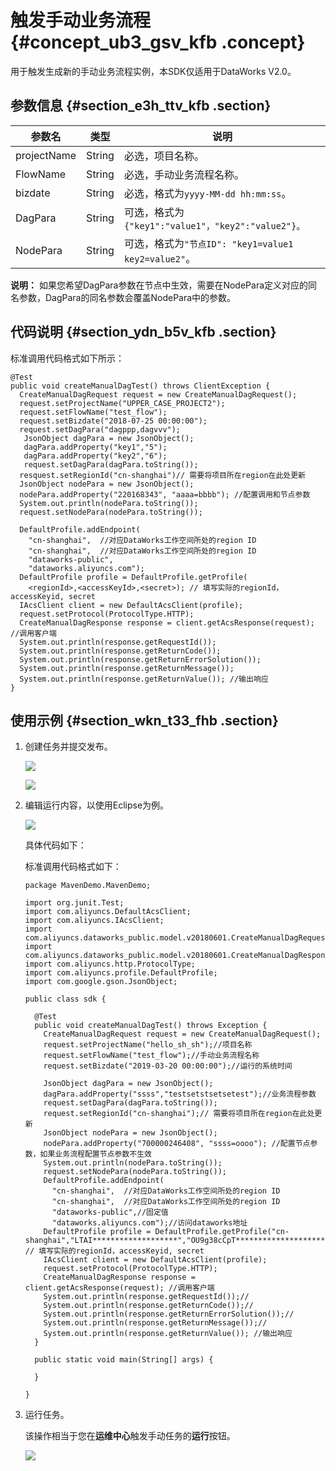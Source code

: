 # 触发手动业务流程 {#concept_ub3_gsv_kfb .concept}

用于触发生成新的手动业务流程实例，本SDK仅适用于DataWorks V2.0。

## 参数信息 {#section_e3h_ttv_kfb .section}

|参数名|类型|说明|
|---|--|--|
|projectName|String|必选，项目名称。|
|FlowName|String|必选，手动业务流程名称。|
|bizdate|String|必选，格式为`yyyy-MM-dd hh:mm:ss`。|
|DagPara|String|可选，格式为`{"key1":"value1"，"key2":"value2"}。`|
|NodePara|String|可选，格式为`"节点ID": "key1=value1 key2=value2"`。|

**说明：** 如果您希望DagPara参数在节点中生效，需要在NodePara定义对应的同名参数，DagPara的同名参数会覆盖NodePara中的参数。

## 代码说明 {#section_ydn_b5v_kfb .section}

标准调用代码格式如下所示：

```
@Test
public void createManualDagTest() throws ClientException { 
  CreateManualDagRequest request = new CreateManualDagRequest();
  request.setProjectName("UPPER_CASE_PROJECT2");
  request.setFlowName("test_flow");
  request.setBizdate("2018-07-25 00:00:00");
  request.setDagPara("dagppp,dagvvv");
   JsonObject dagPara = new JsonObject();
   dagPara.addProperty("key1","5");
   dagPara.addProperty("key2","6");
   request.setDagPara(dagPara.toString());
  resquest.setRegionId("cn-shanghai")// 需要将项目所在region在此处更新
  JsonObject nodePara = new JsonObject();
  nodePara.addProperty("220168343", "aaaa=bbbb"); //配置调用和节点参数
  System.out.println(nodePara.toString());
  request.setNodePara(nodePara.toString());

  DefaultProfile.addEndpoint(
    "cn-shanghai",  //对应DataWorks工作空间所处的region ID
    "cn-shanghai",  //对应DataWorks工作空间所处的region ID
    "dataworks-public",
    "dataworks.aliyuncs.com");
  DefaultProfile profile = DefaultProfile.getProfile(
    <regionId>,<accessKeyId>,<secret>); // 填写实际的regionId，accessKeyid, secret
  IAcsClient client = new DefaultAcsClient(profile);
  request.setProtocol(ProtocolType.HTTP);
  CreateManualDagResponse response = client.getAcsResponse(request); //调用客户端
  System.out.println(response.getRequestId());
  System.out.println(response.getReturnCode());
  System.out.println(response.getReturnErrorSolution());
  System.out.println(response.getReturnMessage());
  System.out.println(response.getReturnValue()); //输出响应
}
```

## 使用示例 {#section_wkn_t33_fhb .section}

1.  创建任务并提交发布。

    ![](http://static-aliyun-doc.oss-cn-hangzhou.aliyuncs.com/assets/img/23431/155806823941674_zh-CN.png)

    ![](http://static-aliyun-doc.oss-cn-hangzhou.aliyuncs.com/assets/img/23431/155806823941675_zh-CN.png)

2.  编辑运行内容，以使用Eclipse为例。

    ![](http://static-aliyun-doc.oss-cn-hangzhou.aliyuncs.com/assets/img/23431/155806823941614_zh-CN.png)

    具体代码如下：

    标准调用代码格式如下：

    ```
    package MavenDemo.MavenDemo;
    
    import org.junit.Test;
    import com.aliyuncs.DefaultAcsClient;
    import com.aliyuncs.IAcsClient;
    import com.aliyuncs.dataworks_public.model.v20180601.CreateManualDagRequest;
    import com.aliyuncs.dataworks_public.model.v20180601.CreateManualDagResponse;
    import com.aliyuncs.http.ProtocolType;
    import com.aliyuncs.profile.DefaultProfile;
    import com.google.gson.JsonObject;
    
    public class sdk {
    
      @Test
      public void createManualDagTest() throws Exception { 
        CreateManualDagRequest request = new CreateManualDagRequest();
        request.setProjectName("hello_sh_sh");//项目名称
        request.setFlowName("test_flow");//手动业务流程名称
        request.setBizdate("2019-03-20 00:00:00");//运行的系统时间
    
        JsonObject dagPara = new JsonObject();
        dagPara.addProperty("ssss","testsetstsetsetest");//业务流程参数
        request.setDagPara(dagPara.toString());
        request.setRegionId("cn-shanghai");// 需要将项目所在region在此处更新
        JsonObject nodePara = new JsonObject();
        nodePara.addProperty("700000246408", "ssss=oooo"); //配置节点参数，如果业务流程配置节点参数不生效
        System.out.println(nodePara.toString());
        request.setNodePara(nodePara.toString());
        DefaultProfile.addEndpoint(
          "cn-shanghai",  //对应DataWorks工作空间所处的region ID
          "cn-shanghai",  //对应DataWorks工作空间所处的region ID
          "dataworks-public",//固定值
          "dataworks.aliyuncs.com");//访问dataworks地址
        DefaultProfile profile = DefaultProfile.getProfile("cn-shanghai","LTAI*******************","OU9g38cCpT*********************"); // 填写实际的regionId，accessKeyid, secret
        IAcsClient client = new DefaultAcsClient(profile);
        request.setProtocol(ProtocolType.HTTP);
        CreateManualDagResponse response = client.getAcsResponse(request); //调用客户端
        System.out.println(response.getRequestId());//
        System.out.println(response.getReturnCode());//
        System.out.println(response.getReturnErrorSolution());//
        System.out.println(response.getReturnMessage());//
        System.out.println(response.getReturnValue()); //输出响应
      }
    
      public static void main(String[] args) {
    
      }
    
    }
    ```

3.  运行任务。

    该操作相当于您在**运维中心**触发手动任务的**运行**按钮。

    ![](http://static-aliyun-doc.oss-cn-hangzhou.aliyuncs.com/assets/img/23431/155806823941631_zh-CN.png)



